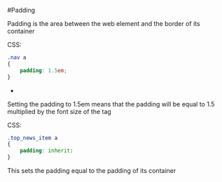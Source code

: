 #Padding

Padding is the area between the web element and the border of its container

CSS:

```CSS
.nav a
{
    padding: 1.5em;
}
```

-

Setting the padding to 1.5em means that the padding will be equal to 1.5 multiplied by the font size of the <a> tag

CSS:

```CSS
.top_news_item a
{
    padding: inherit:
}
```

This sets the padding equal to the padding of its container
